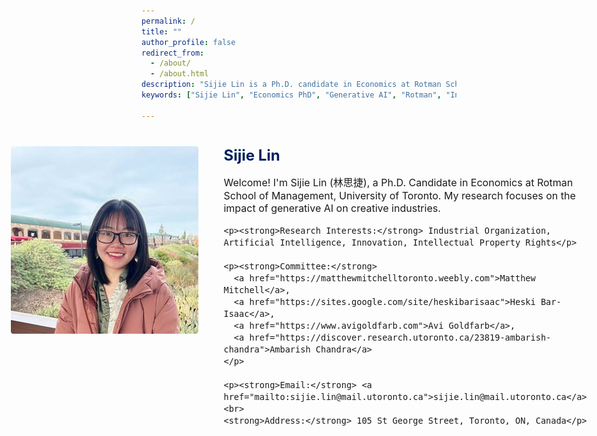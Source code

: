 ```yaml
---
permalink: /
title: ""
author_profile: false
redirect_from: 
  - /about/
  - /about.html
description: "Sijie Lin is a Ph.D. candidate in Economics at Rotman School of Management, University of Toronto. She studies the impact of generative AI on creative industries."
keywords: ["Sijie Lin", "Economics PhD", "Generative AI", "Rotman", "Innovation","sijie lin economics","sijie lin econ","sijie lin economic","sijie lin toronto","sijie lin uoft","sijie lin university of toronto","sijie lin rotman","sijie lin genai","sijie lin eap","sijie lin generative ai","sijie lin ai art","sijie lin ai painting","sijie lin ai drawing","sijie lin personal website","sijie lin website","sijie lin research","sijie lin innovation","sijie rotman","sijie economics","sijie lin property right","sijie lin copyright","sijie lin academic","sijie lin academia","sijie.lin@mail.utoronto.ca","sijie.lin@rotman.utoronto.ca","sijielin","sijielin rotman","sijielin economics","sijielin toronto"]

---
```

<style>
.profile-container {
  display: flex;
  align-items: flex-start;
  justify-content: center;
  gap: 40px;
  margin: 40px auto;
  max-width: 1400px;
  flex-wrap: nowrap;
}

/* Profile image column */
.profile-image-block {
  max-width: 320px;
  flex-shrink: 0;
  position: relative;
}

/* Main and hover image logic */
.profile-image-block img {
  width: 100%;
  height: auto;
  border-radius: 4px;
  transition: opacity 0.4s ease;
  display: block;
}

.profile-image-block .hover-image {
  position: absolute;
  top: 0;
  left: 0;
  opacity: 0;
}

.profile-image-block:hover .hover-image {
  opacity: 1;
}

.profile-image-block:hover .main-image {
  opacity: 0;
}

/* Text column */
.profile-text-block {
  max-width: 1000px;
  font-size: 16px;
  flex: 1;
}

.profile-text-block h1 {
  margin-top: 0;
  color: #011f5b;
  font-size: 24px;
}

.profile-text-block a {
  color: #1a0dab;
  text-decoration: none;
}

/* Responsive behavior for small screens */
@media (max-width: 768px) {
  .profile-container {
    flex-direction: column;
    align-items: center;
    text-align: left;
  }

  .profile-text-block {
    max-width: 100%;
  }
}
</style>

<div class="profile-container">
  <div class="profile-image-block">
    <img src="images/photo_new.jpg" class="main-image" alt="Profile Image">
    <img src="images/ghibli_new.png" class="hover-image" alt="Hover Image">
  </div>

  <div class="profile-text-block">
    <h1>Sijie Lin</h1>
    <p>Welcome! I'm Sijie Lin (林思捷), a Ph.D. Candidate in Economics at Rotman School of Management, University of Toronto. My research focuses on the impact of generative AI on creative industries.</p>

    <p><strong>Research Interests:</strong> Industrial Organization, Artificial Intelligence, Innovation, Intellectual Property Rights</p>

    <p><strong>Committee:</strong> 
      <a href="https://matthewmitchelltoronto.weebly.com">Matthew Mitchell</a>, 
      <a href="https://sites.google.com/site/heskibarisaac">Heski Bar-Isaac</a>, 
      <a href="https://www.avigoldfarb.com">Avi Goldfarb</a>, 
      <a href="https://discover.research.utoronto.ca/23819-ambarish-chandra">Ambarish Chandra</a>
    </p>

    <p><strong>Email:</strong> <a href="mailto:sijie.lin@mail.utoronto.ca">sijie.lin@mail.utoronto.ca</a><br>
    <strong>Address:</strong> 105 St George Street, Toronto, ON, Canada</p>
  </div>
</div>


